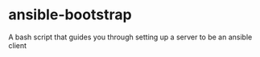 ansible-bootstrap
=================

A bash script that guides you through setting up a server to be an ansible client
